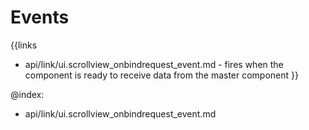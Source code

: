 
Events
=======

{{links
- api/link/ui.scrollview_onbindrequest_event.md - fires when the component is ready to receive data from the master component
}}

@index:
- api/link/ui.scrollview_onbindrequest_event.md


